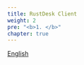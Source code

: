 ```yaml
---
title: RustDesk Client
weight: 2
pre: "<b>1. </b>"
chapter: true
---
```


[English](/docs/en/client/)
